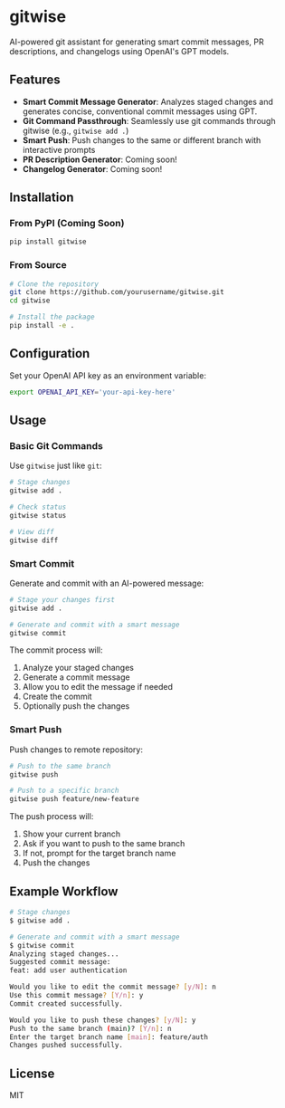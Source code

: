 # gitwise

AI-powered git assistant for generating smart commit messages, PR descriptions, and changelogs using OpenAI's GPT models.

## Features
- **Smart Commit Message Generator**: Analyzes staged changes and generates concise, conventional commit messages using GPT.
- **Git Command Passthrough**: Seamlessly use git commands through gitwise (e.g., `gitwise add .`)
- **Smart Push**: Push changes to the same or different branch with interactive prompts
- **PR Description Generator**: Coming soon!
- **Changelog Generator**: Coming soon!

## Installation

### From PyPI (Coming Soon)
```sh
pip install gitwise
```

### From Source
```sh
# Clone the repository
git clone https://github.com/yourusername/gitwise.git
cd gitwise

# Install the package
pip install -e .
```

## Configuration
Set your OpenAI API key as an environment variable:
```sh
export OPENAI_API_KEY='your-api-key-here'
```

## Usage

### Basic Git Commands
Use `gitwise` just like `git`:
```sh
# Stage changes
gitwise add .

# Check status
gitwise status

# View diff
gitwise diff
```

### Smart Commit
Generate and commit with an AI-powered message:
```sh
# Stage your changes first
gitwise add .

# Generate and commit with a smart message
gitwise commit
```
The commit process will:
1. Analyze your staged changes
2. Generate a commit message
3. Allow you to edit the message if needed
4. Create the commit
5. Optionally push the changes

### Smart Push
Push changes to remote repository:
```sh
# Push to the same branch
gitwise push

# Push to a specific branch
gitwise push feature/new-feature
```

The push process will:
1. Show your current branch
2. Ask if you want to push to the same branch
3. If not, prompt for the target branch name
4. Push the changes

## Example Workflow
```sh
# Stage changes
$ gitwise add .

# Generate and commit with a smart message
$ gitwise commit
Analyzing staged changes...
Suggested commit message:
feat: add user authentication

Would you like to edit the commit message? [y/N]: n
Use this commit message? [Y/n]: y
Commit created successfully.

Would you like to push these changes? [y/N]: y
Push to the same branch (main)? [Y/n]: n
Enter the target branch name [main]: feature/auth
Changes pushed successfully.
```

## License
MIT 
